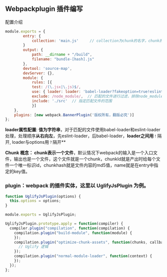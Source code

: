 ##  Webpackplugin 插件编写

配置介绍

```javascript
module.exports = {
        entry: {
            collection: 'main.js'     // collection为chunk的名字，chunk的入口文件是main.js
        }
        output: {
            path: __dirname + "/build",
            filename: "bundle-[hash].js"
        },
        devtool: 'source-map',
        devServer: {},
        module: {
            rules: [{
            test: /(\.jsx|\.js)$/,
            use: { loader: loader: 'babel-loader?fakeoption=true!eslint-loader'},
            exclude: /node_module/,  // 匹配的文件进行过滤，排除node_module目录下的文件
            include: './src'  // 指定匹配文件的范围
            }]
    },
    plugins: [new webpack.BannerPlugin('版权所有，翻版必究')]
};
```



**loader属性配置**: **值为字符串**，对于匹配的文件使用babel-loader和eslint-loader处理，处理顺序**从右向左**，先eslint-loader，后babel-loader，**loader之间用**`！`隔开, loader与options用`？`隔开**



**Chunk 概念： chunk表示一个文件**，默认情况下webpack的输入是一个入口文件，输出也是一个文件，这个文件就是一个chunk，chunkId就是产出时给每个文件一个唯一标识id，chunkhash就是文件内容的md5值，name就是在entry中指定的key值。



### plugin：webpack 的插件实体，这里以 UglifyJsPlugin 为例。

```javascript
function UglifyJsPlugin(options) {
  this.options = options;
}

module.exports = UglifyJsPlugin;

UglifyJsPlugin.prototype.apply = function(compiler) {
  compiler.plugin("compilation", function(compilation) {
    compilation.plugin("build-module", function(module) {
    });
    compilation.plugin("optimize-chunk-assets", function(chunks, callback) {
      // Uglify 逻辑
    });
    compilation.plugin("normal-module-loader", function(context) {
    });
  });
};
```